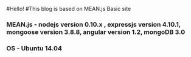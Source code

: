 #Hello!
#This blog is based on MEAN.js Basic site
### MEAN.js - nodejs version 0.10.x , expressjs version 4.10.1, mongoose version 3.8.8, angular version 1.2, mongoDB 3.0
### OS - Ubuntu 14.04
